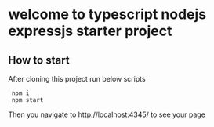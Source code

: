 # welcome to typescript nodejs expressjs starter project

## How to start

After cloning this project run below scripts

     npm i
     npm start

Then you navigate to http://localhost:4345/ to see your page
